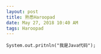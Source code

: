 ```yaml
---
layout: post
title: 熟悉Haroopad
date: May 27, 2018 10:40 AM
tags: Haroopad
---
```

~~~
System.out.pritnln("我是Java代码");
~~~